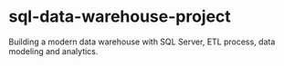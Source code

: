 # sql-data-warehouse-project
Building a modern data warehouse with SQL Server, ETL process, data modeling and analytics.
